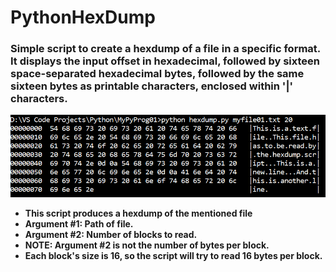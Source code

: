 # PythonHexDump
### Simple script to create a hexdump of a file in a specific format. It displays the input offset in hexadecimal, followed by sixteen space-separated hexadecimal bytes, followed by the same sixteen bytes as printable characters, enclosed within '|' characters.

![](https://github.com/Demkeys/PythonHexDump/blob/master/screencap2.png "Screenshot")

* __This script produces a hexdump of the mentioned file__
* __Argument #1: Path of file.__
* __Argument #2: Number of blocks to read.__
* __NOTE: Argument #2 is not the number of bytes per block.__
* __Each block's size is 16, so the script will try to read 16 bytes per block.__
